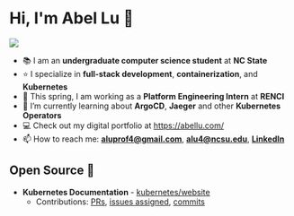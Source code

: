 # Hi, I'm Abel Lu 👋
![](https://komarev.com/ghpvc/?username=azn-abel)
- 📚 I am an **undergraduate computer science student** at **NC State**
- ⭐ I specialize in **full-stack development**, **containerization**, and **Kubernetes**
- 🏢 This spring, I am working as a **Platform Engineering Intern** at **RENCI**
- 🌱 I’m currently learning about **ArgoCD**, **Jaeger** and other **Kubernetes Operators**
- 💻 Check out my digital portfolio at https://abellu.com/
- 📫 How to reach me: **aluprof4@gmail.com**, **alu4@ncsu.edu**, [**LinkedIn**](https://www.linkedin.com/in/aluprof4/)

## Open Source 💚
- **Kubernetes Documentation** - [kubernetes/website](https://github.com/kubernetes/website)
  - Contributions: [PRs](https://github.com/kubernetes/website/pulls?q=is%3Apr+author%3Aazn-abel), [issues assigned](https://github.com/kubernetes/website/issues?q=assignee%3Aazn-abel), [commits](https://github.com/kubernetes/website/commits/main/?author=azn-abel)

